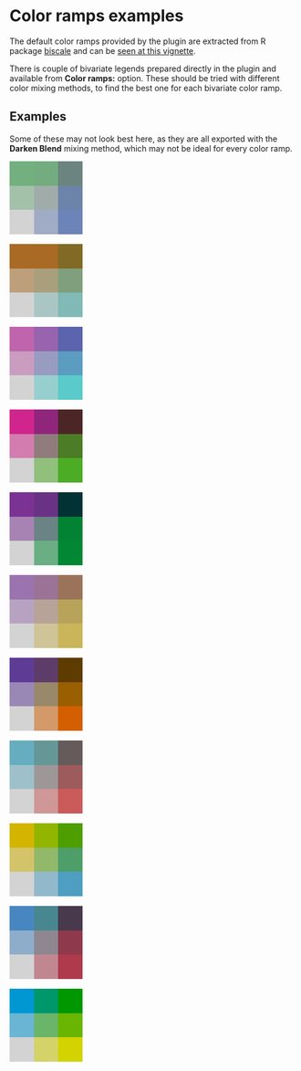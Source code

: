 # Color ramps examples

The default color ramps provided by the plugin are extracted from R package [biscale](https://cran.r-project.org/web/packages/biscale) and can be [seen at this vignette](https://cran.r-project.org/web/packages/biscale/vignettes/bivariate_palettes.html).

There is couple of bivariate legends prepared directly in the plugin and available from **Color ramps:** option. These should be tried with different color mixing methods, to find the best one for each bivariate color ramp.

## Examples

Some of these may not look best here, as they are all exported with the **Darken Blend** mixing method, which may not be ideal for every color ramp.

![](./images/cp_blue_green.png)

![](./images/cp_cyan_brown.png)

![](./images/cp_cyan_violet.png)

![](./images/cp_green_pink.png)

![](./images/cp_green_purple.png)

![](./images/cp_ligth_yellow_purple.png)

![](./images/cp_orange_purple.png)

![](./images/cp_pink_blue.png)

![](./images/cp_turquoise_gold.png)

![](./images/cp_violet_blue.png)

![](./images/cp_yellow_blue.png)
